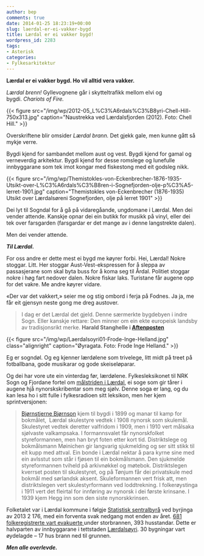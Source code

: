 ```yaml
---
author: bep
comments: true
date: 2014-01-25 18:23:19+00:00
slug: laerdal-er-ei-vakker-bygd
title: Lærdal er ei vakker bygd!
wordpress_id: 2283
tags: 
- Asterisk
categories:
- Fylkesarkitektur
---
```


**Lærdal er ei vakker bygd. Ho vil alltid vera vakker.**

_Lærdal brenn!_ Gyllevognene går i skytteltrafikk mellom elvi og bygdi. _Chariots of Fire._

{{< figure src="/img/wp/2012-05_L%C3%A6rdals%C3%B8yri-Chell-Hill-750x313.jpg" caption="Naustrekka ved Lærdalsfjorden (2012). Foto: Chell Hill." >}}


<!--more-->


Overskriftene blir omsider _Lærdal brann._ Det gjekk gale, men kunne gått så mykje verre.

Bygdi kjend for sambandet mellom aust og vest. Bygdi kjend for gamal og verneverdig arkitektur. Bygdi kjend for desse romslege og lunefulle innbyggarane som tek imot kongar med fiskestong med eit godsleg nikk.

{{< figure src="/img/wp/Themistokles-von-Eckenbrecher-1876-1935-Utsikt-over-L%C3%A6rdals%C3%B8ren-i-Sognefjorden-olje-p%C3%A5-lerret-1901.jpg" caption="Themistokles von-Eckenbrecher (1876-1935)  Utsikt over Lærdalsøreni Sognefjorden, olje på lerret 1901" >}}


Dei lyt til Sogndal for å gå på vidaregåande, ungdomane i Lærdal. Men dei vender attende. Kanskje opnar dei ein butikk for musikk på vinyl, eller dei tek over farsgarden (farsgardar er det mange av i denne langstrekte dalen).

Men dei vender attende.

_**Til Lærdal.**_

For oss andre er dette mest ei bygd me køyrer forbi. Hei, Lærdal! Nokre stoggar. Litt. Her stoggar Aust-Vest-ekspressen for å sleppa av passasjerane som skal byta buss for å koma seg til Årdal. Politiet stoggar nokre i høg fart nedover dalen. Nokre fiskar laks. Turistane får augene opp for det vakre. Me andre køyrer vidare.

«Der var det vakkert,» seier me og stig ombord i ferja på Fodnes. Ja ja, me får eit gjensyn neste gong me dreg austover.


>I dag er det Lærdal det gjeld. Denne særmerkte bygdebyen i indre Sogn. Eller kanskje rettare: Den minner om ein ekte europeisk landsby av tradisjonsrikt merke. **Harald Stanghelle i [Aftenposten](http://www.aftenposten.no/meninger/kommentarer/Det-nare-infernoet-7441049.html)**

{{< figure src="/img/wp/Laerdalsoyri01-Frode-Inge-Helland.jpg" class="alignright" caption="Øyragata. Foto: Frode Inge Helland." >}}

Eg er sogndøl. Og eg kjenner lærdølene som trivelege, litt midt på treet på fotballbana, gode musikarar og gode skeiseløparar.

Og dei har vore ute ein vinterdag før, lærdølene. Fylkesleksikonet til NRK Sogn og Fjordane fortel om [målstriden i Lærdal](http://www.nrk.no/sf/leksikon/index.php/Noregs_bitraste_m%C3%A5lstrid), ei soge som gir tårer i augene hjå nynorskskribentar som meg sjølv. Denne soga er lang, og du kan lesa ho i sitt fulle i fylkesradioen sitt leksikon, men her kjem sprintversjonen:

>[Bjørnstjerne Bjørnson](http://nn.wikipedia.org/wiki/Bj%C3%B8rnstjerne_Bj%C3%B8rnson) kjem til bygdi i 1899 og manar til kamp for bokmålet,  Lærdal skulestyre vedtek i 1908 nynorsk som skulemål. Skulestyret vedtek deretter valfridom i 1909, men i 1910 vert målsaka sjølvaste valkampsaka. I formannsvalet får nynorskfolket styreformannen, men han bryt foten etter kort tid. Distriktslege og bokmålsmann Møinichen gir langvarig sjukmelding og ser sitt stikk til eit kupp med attval. Ein bonde i Lærdal nektar å para kyrne sine med ein avlsstut som står i fjøsen til ein bokmålsmann. Den sjukmelde styreformannen tviheld på arkivnøkkel og møtebok. Distriktslegen kverrset posten til skulestyret, og på Tønjum får dei privatskule med bokmål med sørlandsk aksent. Skuleformannen vert frisk att, men distriktslegen vert skulestyrformann ved loddtrekning. I folkerøystinga i 1911 vert det fleirtal for innføring av nynorsk i dei første krinsane. I 1939 kjem Hegg inn som den siste nynorskkrinsen.

Folketalet var i Lærdal kommune i følgje [Statistisk sentralbyrå](http://ssb.no/befolkning/statistikker/folkber/aar/2013-12-19?fane=tabell&sort=nummer&tabell=153937) ved byrjinga av 2013 2 176, med ein forventa svak nedgang mot enden av året. [681 folkeregistrerte vart evakuerte ](http://www.nrk.no/sognogfjordane/halve-bygda-evakuert-1.11494974)under storbrannen, 393 husstandar. Dette er halvparten av innbyggarane i tettstaden [Lærdalsøyri](http://nn.wikipedia.org/wiki/L%C3%A6rdals%C3%B8yri). 30 bygningar vart øydelagde – 17 hus brann ned til grunnen.

_**Men alle overlevde.**_
